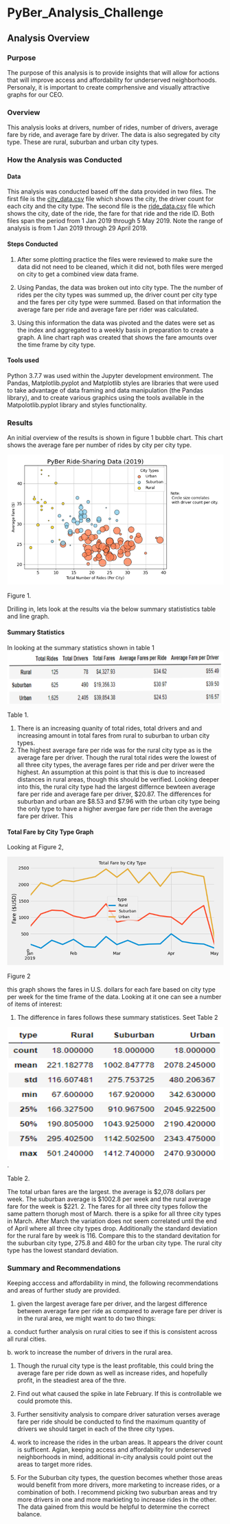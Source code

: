 # PyBer_Analysis_Challenge

## Analysis Overview

### Purpose
The purpose of this analysis is to provide insights that will allow for actions that will improve access and affordability for underserved neighborhoods. Personaly,
it is important to create comprhensive and visually attractive graphs for our CEO.

### Overview
This analysis looks at drivers, number of rides, number of drivers, average fare by ride, and average fare by driver. The data is also segregated by city type. These are rural, suburban and urban city types.

### How the Analysis was Conducted
#### Data
This analysis was conducted based off the data provided in two files. The first file is the [city_data.csv](Resources/city_data.csv) file which shows the city, the driver count for each city and the city type.
The second file is the [ride_data.csv](Resources/ride_data.csv) file which shows the city, date of the ride, the fare for that ride and the ride ID. Both files span the period from 1 Jan 2019 through 5 May 2019. Note the range of analysis is from 1 Jan 2019 through 29 April 2019.

#### Steps Conducted
1. After some plotting practice the files were reviewed to make sure the data did not need to be cleaned, which it did not, both files were merged on city to get a combined view data frame.

2. Using Pandas, the data was broken out into city type. The the number of rides per the city types was summed up, the driver count per city type and the fares per city type were
summed. Based on that information the average fare per ride and average fare per rider was calculated.  
3. Using this information the data was pivoted and the dates were set as the index and aggregated to a weekly basis in preparation to create a graph. A line chart raph was created that shows the fare amounts over the time frame by city type.
#### Tools used
Python 3.7.7 was used within the Jupyter development environment. The Pandas, Matplotlib.pyplot and Matplotlib styles are libraries that were used to take advantage of data framing
 and data manipulation (the Pandas library), and to create various graphics using the tools available in the Matpolotlib.pyplot library and styles functionality.  

### Results
An initial overview of the results is shown in figure 1 bubble chart. This chart shows the average fare per number of rides by city per city type.

![](analysis/PyBer_bubble_chart.png)

Figure 1.

Drilling in, lets look at the results via the below summary statististics table and line graph.
#### Summary Statistics
In looking at the summary statistics shown in table 1 ![](analysis/PyBer_summary_statistics.png)

Table 1.

1. There is an increasing quanity of total rides, total drivers and and increasing amount in total fares from rural to suburban to urban city types.
2. The highest average fare per ride was for the rural city type as is the average fare per driver. Though the rural total rides were the lowest of all three city types, the average fares per ride and per driver were the highest.
An assumption at this point is that this is due to increased distances in rural areas, though this should be verified.
Looking deeper into this, the rural city type had the largest differnce bewteen average fare per ride and average fare per driver, $20.87. The differences for suburban and urban are $8.53 and $7.96
with the urban city type being the only type to have a higher avergae fare per ride then the average fare per driver. This 

#### Total Fare by City Type Graph
Looking at Figure 2,

![](./analysis/PyBer_fare_summary.png)

Figure 2

this graph shows the fares in U.S. dollars for each fare  based on city type per week for the time frame of the data. Looking at it one can see a number of items of interest:
1. The difference in fares follows these summary statistices. Seet Table 2

![](analysis/PyBer_other_statistics.png).

Table 2.

The total urban fares are the largest. the average is $2,078 dollars per week. The suburban average is $1002.8 per week and the rural average fare for the week is $221.
2. The fares for all three city types follow the same pattern thorugh most of March. there is a spike for all three city types in March. After March the variation does not seem correlated until the end of April where all three city types drop.
Additionally the standard deviation for the rural fare by week is 116. Compare this to the standard devitation for the suburban city type, 275.8 and 480 for the urban city type. The rural city type has the lowest standard deviation.

### Summary and Recommendations
Keeping acccess and affordability in mind, the following recommendations and areas of further study are provided.
1. given the largest average fare per driver, and the largest difference between average fare per ride as compared to average fare per driver is in the rural area, we might want to do two things:

a. conduct further analysis on rural cities to see if this is consistent across all rural cities.

b. work to increase the number of drivers in the rural area.

1. Though the rurual city type is the least profitable, this could bring the average fare per ride down as well as increase rides, and hopefully profit, in the steadiest area of the thre.

2. Find out what caused the spike in late February. If this is controllable we could promote this.

3. Further sensitivity analysis to compare driver saturation verses average fare per ride should be conducted to find the maximum quantity of drivers we should target in each of the three city types.

4. work to increase the rides in the urban areas. It appears the driver count is sufficent. Agian, keeping access and affordability for underserved neighborhoods in mind, additional in-city analysis could point out the areas to target more rides.

5. For the Suburban city types, the question becomes whether those areas would benefit from more drivers, more marketing to increase rides, or a combination of both. I recommend picking two suburban areas and
try more drivers in one and more markieting to increase rides in the other. The data gained from this would be helpful to determine the correct balance.
